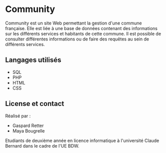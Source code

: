 # Community

Community est un site Web permettant la gestion d'une commune française. 
Elle est liée à une base de données contenant des informations sur les différents services et habitants de cette commune.
Il est possible de consulter différentes informations ou de faire des requêtes au sein de différents services.

## Langages utilisés 
- SQL
- PHP
- HTML
- CSS

## License et contact
Réalisé par :
- Gaspard Retter
- Maya Bougrelle

Etudiants de deuxième année en licence informatique à l'université Claude Bernard dans le cadre de l'UE BDW.
